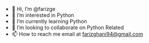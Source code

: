 - 👋 Hi, I’m @farizge
- 👀 I’m interested in Python
- 🌱 I’m currently learning Python
- 💞️ I’m looking to collaborate on Python Related
- 📫 How to reach me email at farizghani94@gmail.com

<!---
farizge/farizge is a ✨ special ✨ repository because its `README.md` (this file) appears on your GitHub profile.
You can click the Preview link to take a look at your changes.
--->
